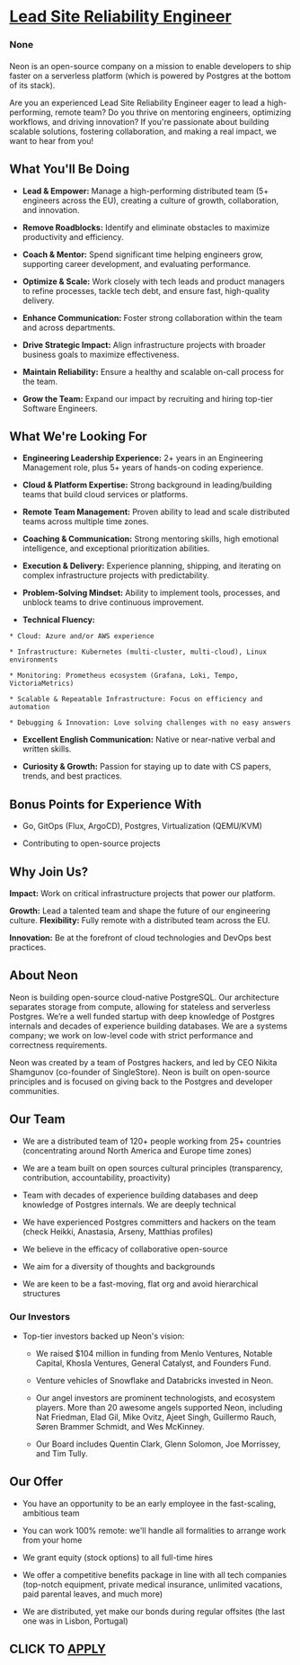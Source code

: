 # [Lead Site Reliability Engineer](https://www.remotewlb.com/apply/lead-site-reliability-engineer-130362)  
### None  
####  

Neon is an open-source company on a mission to enable developers to ship faster on a serverless platform (which is powered by Postgres at the bottom of its stack).

Are you an experienced Lead Site Reliability Engineer eager to lead a high-performing, remote team? Do you thrive on mentoring engineers, optimizing workflows, and driving innovation? If you're passionate about building scalable solutions, fostering collaboration, and making a real impact, we want to hear from you!

## What You'll Be Doing

  *  **Lead & Empower:** Manage a high-performing distributed team (5+ engineers across the EU), creating a culture of growth, collaboration, and innovation.

  *  **Remove Roadblocks:** Identify and eliminate obstacles to maximize productivity and efficiency.

  *  **Coach & Mentor:** Spend significant time helping engineers grow, supporting career development, and evaluating performance.

  *  **Optimize & Scale:** Work closely with tech leads and product managers to refine processes, tackle tech debt, and ensure fast, high-quality delivery.

  *  **Enhance Communication:** Foster strong collaboration within the team and across departments.

  *  **Drive Strategic Impact:** Align infrastructure projects with broader business goals to maximize effectiveness.

  *  **Maintain Reliability:** Ensure a healthy and scalable on-call process for the team.

  *  **Grow the Team:** Expand our impact by recruiting and hiring top-tier Software Engineers.

## What We're Looking For

  *  **Engineering Leadership Experience:** 2+ years in an Engineering Management role, plus 5+ years of hands-on coding experience.

  *  **Cloud & Platform Expertise:** Strong background in leading/building teams that build cloud services or platforms.

  *  **Remote Team Management:** Proven ability to lead and scale distributed teams across multiple time zones.

  *  **Coaching & Communication:** Strong mentoring skills, high emotional intelligence, and exceptional prioritization abilities.

  *  **Execution & Delivery:** Experience planning, shipping, and iterating on complex infrastructure projects with predictability.

  *  **Problem-Solving Mindset:** Ability to implement tools, processes, and unblock teams to drive continuous improvement.

  *  **Technical Fluency:**

    * Cloud: Azure and/or AWS experience

    * Infrastructure: Kubernetes (multi-cluster, multi-cloud), Linux environments

    * Monitoring: Prometheus ecosystem (Grafana, Loki, Tempo, VictoriaMetrics)

    * Scalable & Repeatable Infrastructure: Focus on efficiency and automation

    * Debugging & Innovation: Love solving challenges with no easy answers

  *  **Excellent English Communication:** Native or near-native verbal and written skills.

  *  **Curiosity & Growth:** Passion for staying up to date with CS papers, trends, and best practices.

##  **Bonus Points for Experience With**

  * Go, GitOps (Flux, ArgoCD), Postgres, Virtualization (QEMU/KVM)

  * Contributing to open-source projects

## Why Join Us?

 **Impact:** Work on critical infrastructure projects that power our platform.

 **Growth:** Lead a talented team and shape the future of our engineering culture. **Flexibility:** Fully remote with a distributed team across the EU.

 **Innovation:** Be at the forefront of cloud technologies and DevOps best practices.

##  **About Neon**

Neon is building open-source cloud-native PostgreSQL. Our architecture separates storage from compute, allowing for stateless and serverless Postgres. We’re a well funded startup with deep knowledge of Postgres internals and decades of experience building databases. We are a systems company; we work on low-level code with strict performance and correctness requirements.

Neon was created by a team of Postgres hackers, and led by CEO Nikita Shamgunov (co-founder of SingleStore). Neon is built on open-source principles and is focused on giving back to the Postgres and developer communities.

##  **Our Team**

  * We are a distributed team of 120+ people working from 25+ countries (concentrating around North America and Europe time zones)

  * We are a team built on open sources cultural principles (transparency, contribution, accountability, proactivity)

  * Team with decades of experience building databases and deep knowledge of Postgres internals. We are deeply technical

  * We have experienced Postgres committers and hackers on the team (check Heikki, Anastasia, Arseny, Matthias profiles)

  * We believe in the efficacy of collaborative open-source

  * We aim for a diversity of thoughts and backgrounds

  * We are keen to be a fast-moving, flat org and avoid hierarchical structures

###  **Our Investors**

  * Top-tier investors backed up Neon's vision:

    * We raised $104 million in funding from Menlo Ventures, Notable Capital, Khosla Ventures, General Catalyst, and Founders Fund.

    * Venture vehicles of Snowflake and Databricks invested in Neon.

    * Our angel investors are prominent technologists, and ecosystem players. More than 20 awesome angels supported Neon, including Nat Friedman, Elad Gil, Mike Ovitz, Ajeet Singh, Guillermo Rauch, Søren Brammer Schmidt, and Wes McKinney.

    * Our Board includes Quentin Clark, Glenn Solomon, Joe Morrissey, and Tim Tully.

##  **Our Offer**

  * You have an opportunity to be an early employee in the fast-scaling, ambitious team

  * You can work 100% remote: we'll handle all formalities to arrange work from your home

  * We grant equity (stock options) to all full-time hires

  * We offer a competitive benefits package in line with all tech companies (top-notch equipment, private medical insurance, unlimited vacations, paid parental leaves, and much more)

  * We are distributed, yet make our bonds during regular offsites (the last one was in Lisbon, Portugal)

  
## CLICK TO [APPLY](https://www.remotewlb.com/apply/lead-site-reliability-engineer-130362)

